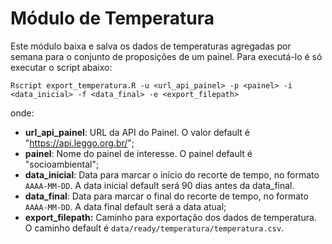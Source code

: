 # Módulo de Temperatura

Este módulo baixa e salva os dados de temperaturas agregadas por semana para o conjunto de proposições de um painel. Para executá-lo é só executar o script abaixo:

```
Rscript export_temperatura.R -u <url_api_painel> -p <painel> -i <data_inicial> -f <data_final> -e <export_filepath>
```

onde:

- **url_api_painel**: URL da API do Painel. O valor default é "https://api.leggo.org.br/";
- **painel**: Nome do painel de interesse. O painel default é "socioambiental";
- **data_inicial**: Data para marcar o início do recorte de tempo, no formato `AAAA-MM-DD`. A data inicial default será 90 dias antes da data_final.
- **data_final**: Data para marcar o final do recorte de tempo, no formato `AAAA-MM-DD`. A data final default será a data atual;
- **export_filepath:** Caminho para exportação dos dados de temperatura. O caminho default é `data/ready/temperatura/temperatura.csv`.